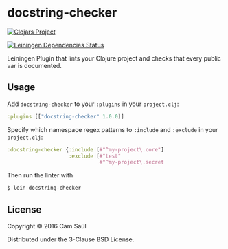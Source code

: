 # docstring-checker

[![Clojars Project](https://clojars.org/docstring-checker/latest-version.svg)](http://clojars.org/docstring-checker)


[![Leiningen Dependencies Status](https://jarkeeper.com/camsaul/lein-docstring-checker/status.png)](https://jarkeeper.com/camsaul/lein-docstring-checker)

Leiningen Plugin that lints your Clojure project and checks that every public var is documented.

## Usage

Add `docstring-checker` to your `:plugins` in your `project.clj`:

```clojure
:plugins [["docstring-checker" 1.0.0]]
```

Specify which namespace regex patterns to `:include` and `:exclude` in your `project.clj`:

```clojure
:docstring-checker {:include [#"^my-project\.core"]
                    :exclude [#"test"
                              #"^my-project\.secret
```

Then run the linter with

```bash
$ lein docstring-checker
```

## License

Copyright © 2016 Cam Saül

Distributed under the 3-Clause BSD License.

